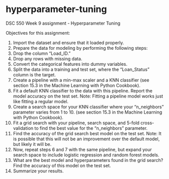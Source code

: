 # hyperparameter-tuning
DSC 550 Week 9 assignment - Hyperparameter Tuning

Objectives for this assignment:
1. Import the dataset and ensure that it loaded properly.
2. Prepare the data for modeling by performing the following steps:
  1. Drop the column “Load_ID.”
  2. Drop any rows with missing data.
  3. Convert the categorical features into dummy variables.
3. Split the data into a training and test set, where the “Loan_Status” column is the target.
4. Create a pipeline with a min-max scaler and a KNN classifier (see section 15.3 in the Machine Learning with Python Cookbook).
5. Fit a default KNN classifier to the data with this pipeline. Report the model accuracy on the test set. Note: Fitting a pipeline model works just like fitting a regular model.
6. Create a search space for your KNN classifier where your “n_neighbors” parameter varies from 1 to 10. (see section 15.3 in the Machine Learning with Python Cookbook).
7. Fit a grid search with your pipeline, search space, and 5-fold cross-validation to find the best value for the “n_neighbors” parameter.
8. Find the accuracy of the grid search best model on the test set. Note: It is possible that this will not be an improvement over the default model, but likely it will be.
9. Now, repeat steps 6 and 7 with the same pipeline, but expand your search space to include logistic regression and random forest models.
10. What are the best model and hyperparameters found in the grid search? Find the accuracy of this model on the test set.
11. Summarize your results.
